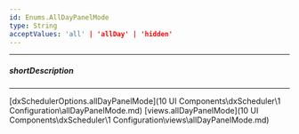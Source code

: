 ```yaml
---
id: Enums.AllDayPanelMode
type: String
acceptValues: 'all' | 'allDay' | 'hidden'
---
```

---
##### shortDescription
<!-- Description goes here -->

---
<!-- Description goes here -->
[dxSchedulerOptions.allDayPanelMode](10 UI Components\dxScheduler\1 Configuration\allDayPanelMode.md)
[views.allDayPanelMode](10 UI Components\dxScheduler\1 Configuration\views\allDayPanelMode.md)